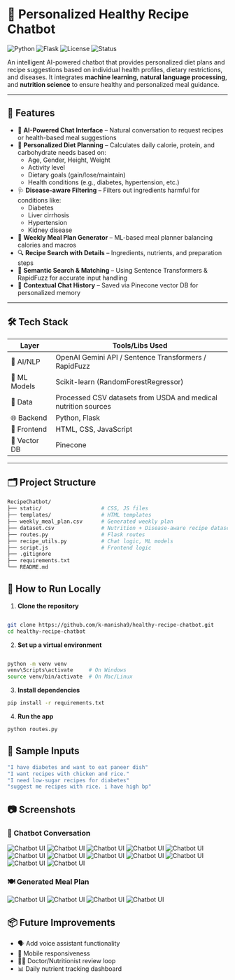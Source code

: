 # 🥗 Personalized Healthy Recipe Chatbot

![Python](https://img.shields.io/badge/python-3.10-blue)
![Flask](https://img.shields.io/badge/flask-2.1-green)
![License](https://img.shields.io/badge/license-MIT-green)
![Status](https://img.shields.io/badge/status-active-brightgreen)

An intelligent AI-powered chatbot that provides personalized diet plans and recipe suggestions based on individual health profiles, dietary restrictions, and diseases. It integrates **machine learning**, **natural language processing**, and **nutrition science** to ensure healthy and personalized meal guidance.

---

## 📌 Features

- 🧠 **AI-Powered Chat Interface** – Natural conversation to request recipes or health-based meal suggestions
- 🧬 **Personalized Diet Planning** – Calculates daily calorie, protein, and carbohydrate needs based on:
  - Age, Gender, Height, Weight
  - Activity level
  - Dietary goals (gain/lose/maintain)
  - Health conditions (e.g., diabetes, hypertension, etc.)
- 🩺 **Disease-aware Filtering** – Filters out ingredients harmful for conditions like:
  - Diabetes
  - Liver cirrhosis
  - Hypertension
  - Kidney disease
- 📅 **Weekly Meal Plan Generator** – ML-based meal planner balancing calories and macros
- 🔍 **Recipe Search with Details** – Ingredients, nutrients, and preparation steps
- 🧠 **Semantic Search & Matching** – Using Sentence Transformers & RapidFuzz for accurate input handling
- 🧠 **Contextual Chat History** – Saved via Pinecone vector DB for personalized memory

---

## 🛠️ Tech Stack

| Layer        | Tools/Libs Used                                                  |
|--------------|------------------------------------------------------------------|
| 🧠 AI/NLP     | OpenAI Gemini API / Sentence Transformers / RapidFuzz           |
| 🧪 ML Models | Scikit-learn (RandomForestRegressor)                             |
| 🧮 Data       | Processed CSV datasets from USDA and medical nutrition sources  |
| 🌐 Backend    | Python, Flask                                                    |
| 💬 Frontend   | HTML, CSS, JavaScript                                            |
| 🧠 Vector DB  | Pinecone                                                         |

---

## 🗂️ Project Structure

```bash
RecipeChatbot/
├── static/                   # CSS, JS files
├── templates/                # HTML templates
├── weekly_meal_plan.csv      # Generated weekly plan
├── dataset.csv               # Nutrition + Disease-aware recipe dataset
├── routes.py                 # Flask routes
├── recipe_utils.py           # Chat logic, ML models
├── script.js                 # Frontend logic
├── .gitignore
├── requirements.txt
└── README.md
```

## 🚀 How to Run Locally

1. **Clone the repository**
```bash

git clone https://github.com/k-manisha9/healthy-recipe-chatbot.git
cd healthy-recipe-chatbot

```
2. **Set up a virtual environment**
```bash

python -m venv venv
venv\Scripts\activate     # On Windows
source venv/bin/activate  # On Mac/Linux
```

3. **Install dependencies**
```bash
pip install -r requirements.txt
```
4. **Run the app**
```bash
python routes.py
```

## 🧪 Sample Inputs
```bash
"I have diabetes and want to eat paneer dish"
"I want recipes with chicken and rice."
"I need low-sugar recipes for diabetes"
"suggest me recipes with rice. i have high bp"
```


## 📷 Screenshots
### 🧠 Chatbot Conversation  
![Chatbot UI](assets/normal1.jpg)
![Chatbot UI](assets/normal2.jpg)
![Chatbot UI](assets/normal3.jpg)
![Chatbot UI](assets/disease1.jpg)
![Chatbot UI](assets/disease2.jpg)
![Chatbot UI](assets/disease3.jpg)
![Chatbot UI](assets/details1.jpg)
![Chatbot UI](assets/details2.jpg)
![Chatbot UI](assets/search1.jpg)
![Chatbot UI](assets/search2.jpg)
![Chatbot UI](assets/search3.jpg)
![Chatbot UI](assets/search4.jpg)
### 🍽️ Generated Meal Plan  
![Chatbot UI](assets/diet1.jpg)
![Chatbot UI](assets/diet2.jpg)
![Chatbot UI](assets/diet3.jpg)
![Chatbot UI](assets/diet4.jpg)





## 📦 Future Improvements
- 🗣️ Add voice assistant functionality
- 📲 Mobile responsiveness
- 🧑‍⚕️ Doctor/Nutritionist review loop
- 📊 Daily nutrient tracking dashboard
